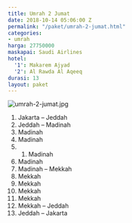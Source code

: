 ```yaml
---
title: Umrah 2 Jumat
date: 2018-10-14 05:06:00 Z
permalink: "/paket/umrah-2-jumat.html"
categories:
- umrah
harga: 27750000
maskapai: Saudi Airlines
hotel:
  '1': Makarem Ajyad
  '2': Al Rawda Al Aqeeq
durasi: 13
layout: paket
---
```


![umrah-2-jumat.jpg](/uploads/umrah-2-jumat.jpg)

1. Jakarta – Jeddah
2. Jeddah – Madinah
3. Madinah
4. Madinah
5. 1. Madinah
6. Madinah
7. Madinah – Mekkah
8. Mekkah
9. Mekkah
10. Mekkah
11. Mekkah
12. Mekkah – Jeddah
13. Jeddah – Jakarta